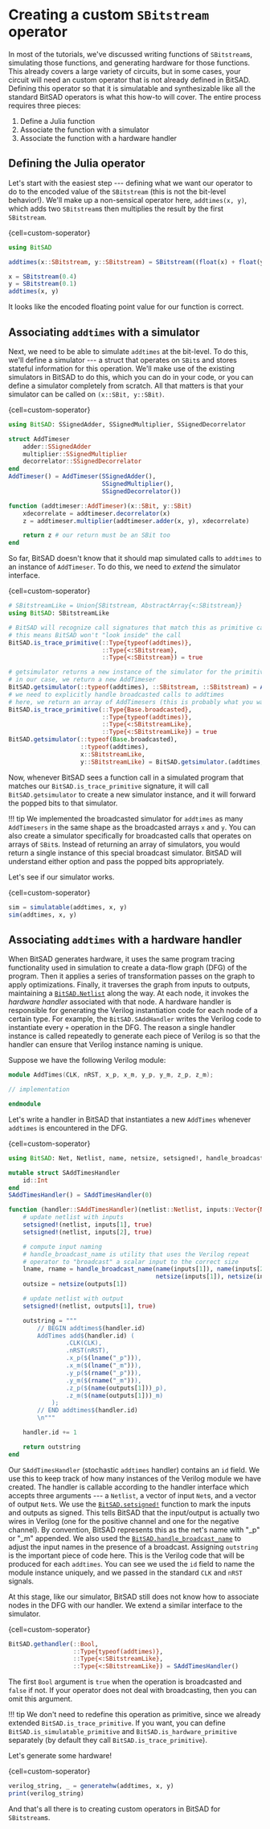 # Creating a custom `SBitstream` operator

In most of the tutorials, we've discussed writing functions of `SBitstream`s, simulating those functions, and generating hardware for those functions. This already covers a large variety of circuits, but in some cases, your circuit will need an custom operator that is not already defined in BitSAD. Defining this operator so that it is simulatable and synthesizable like all the standard BitSAD operators is what this how-to will cover. The entire process requires three pieces:

1. Define a Julia function
2. Associate the function with a simulator
3. Associate the function with a hardware handler

## Defining the Julia operator

Let's start with the easiest step --- defining what we want our operator to do to the encoded value of the `SBitstream` (this is not the bit-level behavior!). We'll make up a non-sensical operator here, `addtimes(x, y)`, which adds two `SBitstream`s then multiplies the result by the first `SBitstream`.

{cell=custom-soperator}
```julia
using BitSAD

addtimes(x::SBitstream, y::SBitstream) = SBitstream((float(x) + float(y)) * float(x))

x = SBitstream(0.4)
y = SBitstream(0.1)
addtimes(x, y)
```

It looks like the encoded floating point value for our function is correct.

## Associating `addtimes` with a simulator

Next, we need to be able to simulate `addtimes` at the bit-level. To do this, we'll define a simulator --- a struct that operates on `SBit`s and stores stateful information for this operation. We'll make use of the existing simulators in BitSAD to do this, which you can do in your code, or you can define a simulator completely from scratch. All that matters is that your simulator can be called on `(x::SBit, y::SBit)`.

{cell=custom-soperator}
```julia
using BitSAD: SSignedAdder, SSignedMultiplier, SSignedDecorrelator

struct AddTimeser
    adder::SSignedAdder
    multiplier::SSignedMultiplier
    decorrelator::SSignedDecorrelator
end
AddTimeser() = AddTimeser(SSignedAdder(),
                          SSignedMultiplier(),
                          SSignedDecorrelator())

function (addtimeser::AddTimeser)(x::SBit, y::SBit)
    xdecorrelate = addtimeser.decorrelator(x)
    z = addtimeser.multiplier(addtimeser.adder(x, y), xdecorrelate)

    return z # our return must be an SBit too
end
```

So far, BitSAD doesn't know that it should map simulated calls to `addtimes` to an instance of `AddTimeser`. To do this, we need to _extend_ the simulator interface.

{cell=custom-soperator}
```julia
# SBitstreamLike = Union{SBitstream, AbstractArray{<:SBitstream}}
using BitSAD: SBitstreamLike

# BitSAD will recognize call signatures that match this as primitive calls
# this means BitSAD won't "look inside" the call
BitSAD.is_trace_primitive(::Type{typeof(addtimes)},
                          ::Type{<:SBitstream},
                          ::Type{<:SBitstream}) = true

# getsimulator returns a new instance of the simulator for the primitive call
# in our case, we return a new AddTimeser
BitSAD.getsimulator(::typeof(addtimes), ::SBitstream, ::SBitstream) = AddTimeser()
# we need to explicitly handle broadcasted calls to addtimes
# here, we return an array of AddTimesers (this is probably what you want to do)
BitSAD.is_trace_primitive(::Type{Base.broadcasted},
                          ::Type{typeof(addtimes)},
                          ::Type{<:SBitstreamLike},
                          ::Type{<:SBitstreamLike}) = true
BitSAD.getsimulator(::typeof(Base.broadcasted),
                    ::typeof(addtimes),
                    x::SBitstreamLike,
                    y::SBitstreamLike) = BitSAD.getsimulator.(addtimes, x, y)
```

Now, whenever BitSAD sees a function call in a simulated program that matches our `BitSAD.is_trace_primitive` signature, it will call `BitSAD.getsimulator` to create a new simulator instance, and it will forward the popped bits to that simulator.

!!! tip
    We implemented the broadcasted simulator for `addtimes` as many `AddTimesers` in the same shape as the broadcasted arrays `x` and `y`. You can also create a simulator specifically for broadcasted calls that operates on arrays of `SBit`s. Instead of returning an array of simulators, you would return a single instance of this special broadcast simulator. BitSAD will understand either option and pass the popped bits appropriately.

Let's see if our simulator works.

{cell=custom-soperator}
```julia
sim = simulatable(addtimes, x, y)
sim(addtimes, x, y)
```

## Associating `addtimes` with a hardware handler

When BitSAD generates hardware, it uses the same program tracing functionality used in simulation to create a data-flow graph (DFG) of the program. Then it applies a series of transformation passes on the graph to apply optimizations. Finally, it traverses the graph from inputs to outputs, maintaining a [`BitSAD.Netlist`](#) along the way. At each node, it invokes the _hardware handler_ associated with that node. A hardware handler is responsible for generating the Verilog instantiation code for each node of a certain type. For example, the `BitSAD.SAddHandler` writes the Verilog code to instantiate every `+` operation in the DFG. The reason a single handler instance is called repeatedly to generate each piece of Verilog is so that the handler can ensure that Verilog instance naming is unique.

Suppose we have the following Verilog module:
```verilog
module AddTimes(CLK, nRST, x_p, x_m, y_p, y_m, z_p, z_m);

// implementation

endmodule
```

Let's write a handler in BitSAD that instantiates a new `AddTimes` whenever `addtimes` is encountered in the DFG.

{cell=custom-soperator}
```julia
using BitSAD: Net, Netlist, name, netsize, setsigned!, handle_broadcast_name

mutable struct SAddTimesHandler
    id::Int
end
SAddTimesHandler() = SAddTimesHandler(0)

function (handler::SAddTimesHandler)(netlist::Netlist, inputs::Vector{Net}, outputs::Vector{Net})
    # update netlist with inputs
    setsigned!(netlist, inputs[1], true)
    setsigned!(netlist, inputs[2], true)

    # compute input naming
    # handle_broadcast_name is utility that uses the Verilog repeat
    # operator to "broadcast" a scalar input to the correct size
    lname, rname = handle_broadcast_name(name(inputs[1]), name(inputs[2]),
                                         netsize(inputs[1]), netsize(inputs[2]))
    outsize = netsize(outputs[1])

    # update netlist with output
    setsigned!(netlist, outputs[1], true)

    outstring = """
        // BEGIN addtimes$(handler.id)
        AddTimes add$(handler.id) (
                .CLK(CLK),
                .nRST(nRST),
                .x_p($(lname("_p"))),
                .x_m($(lname("_m"))),
                .y_p($(rname("_p"))),
                .y_m($(rname("_m"))),
                .z_p($(name(outputs[1]))_p),
                .z_m($(name(outputs[1]))_m)
            );
        // END addtimes$(handler.id)
        \n"""

    handler.id += 1

    return outstring
end
```

Our `SAddTimesHandler` (stochastic `addtimes` handler) contains an `id` field. We use this to keep track of how many instances of the Verilog module we have created. The handler is callable according to the handler interface which accepts three arguments --- a `Netlist`, a vector of input `Net`s, and a vector of output `Net`s. We use the [`BitSAD.setsigned!`](#) function to mark the inputs and outputs as signed. This tells BitSAD that the input/output is actually two wires in Verilog (one for the positive channel and one for the negative channel). By convention, BitSAD represents this as the net's name with "_p" or "_m" appended. We also used the [`BitSAD.handle_broadcast_name`](#) to adjust the input names in the presence of a broadcast. Assigning `outstring` is the important piece of code here. This is the Verilog code that will be produced for each `addtimes`. You can see we used the `id` field to name the module instance uniquely, and we passed in the standard `CLK` and `nRST` signals.

At this stage, like our simulator, BitSAD still does not know how to associate nodes in the DFG with our handler. We extend a similar interface to the simulator.

{cell=custom-soperator}
```julia
BitSAD.gethandler(::Bool,
                  ::Type{typeof(addtimes)},
                  ::Type{<:SBitstreamLike},
                  ::Type{<:SBitstreamLike}) = SAddTimesHandler()
```

The first `Bool` argument is `true` when the operation is broadcasted and `false` if not. If your operator does not deal with broadcasting, then you can omit this argument.

!!! tip
    We don't need to redefine this operation as primitive, since we already extended `BitSAD.is_trace_primitive`. If you want, you can define `BitSAD.is_simulatable_primitive` and `BitSAD.is_hardware_primitive` separately (by default they call `BitSAD.is_trace_primitive`).

Let's generate some hardware!

{cell=custom-soperator}
```julia
verilog_string, _ = generatehw(addtimes, x, y)
print(verilog_string)
```

And that's all there is to creating custom operators in BitSAD for `SBitstream`s.
